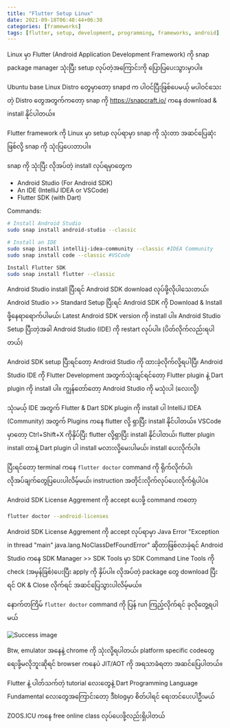 ```yaml
---
title: "Flutter Setup Linux"
date: 2021-09-18T06:48:44+06:30
categories: [frameworks]
tags: [flutter, setup, development, programming, frameworks, android]
---
```


Linux မှာ Flutter (Android Application Development Framework) ကို snap package manager သုံးပြီး setup လုပ်တဲ့အကြောင်းကို ပြောပြပေးသွားမှာပါ။ 

Ubuntu base Linux Distro တွေမှာတော့ snapd က ပါဝင်ပြီးဖြစ်ပေမယ့် မပါဝင်သေးတဲ့ Distro တွေအတွက်ကတော့ snap ကို https://snapcraft.io/ ကနေ download & install နိုင်ပါတယ်။ 

Flutter framework ကို Linux မှာ setup လုပ်ရာမှာ snap ကို သုံးတာ အဆင်ပြေဆုံးဖြစ်လို့ snap ကို သုံးပြပေးတာပါ။ 

snap ကို သုံးပြီး လိုအပ်တဲ့ install လုပ်ရမှာတွေက 

- Android Studio (For Android SDK)
- An IDE (IntelliJ IDEA or VSCode)
- Flutter SDK (with Dart)

Commands:
```bash
# Install Android Studio
sudo snap install android-studio --classic

# Install an IDE
sudo snap install intellij-idea-community --classic #IDEA Community
sudo snap install code --classic #VSCode

Install Flutter SDK
sudo snap install flutter --classic 
```
Android Studio install ပြီးရင် Android SDK download လုပ်ဖို့လိုပါသေးတယ်၊ Android Studio >> Standard Setup ပြီးရင် Android SDK ကို Download & Install ဖို့နေရာရောက်ပါမယ်၊ Latest Android SDK version ကို install ပါ။ Android Studio Setup ပြီးတဲ့အခါ Android Studio (IDE) ကို restart လုပ်ပါ။ (ပိတ်လိုက်လည်းရပါတယ်)

Android SDK setup ပြီးရင်တော့ Android Studio ကို ထားခဲ့လိုက်လို့ရပါပြီ၊ Android Studio IDE ကို Flutter Development အတွက်သုံးချင်ရင်တော့ Flutter plugin နဲ့ Dart plugin ကို install ပါ။ ကျွန်တော်တော့ Android Studio ကို မသုံးပါ (လေးလို့) 

သုံးမယ့် IDE အတွက် Flutter & Dart SDK plugin ကို install ပါ IntelliJ IDEA (Community) အတွက် Plugins ကနေ flutter လို့ ရှာပြီး install နိုင်ပါတယ်။ VSCode မှာတော့ Ctrl+Shift+X ကိုနှိပ်ပြီး flutter လို့ရှာပြီး install နိုင်ပါတယ်၊ flutter plugin install တာနဲ့ Dart plugin ပါ install မလားလို့မေးပါမယ်၊ install ပေးလိုက်ပါ။ 

ပြီးရင်တော့ terminal ကနေ ``` flutter doctor ``` command ကို ရိုက်လိုက်ပါ၊ လိုအပ်ချက်တွေပြပေးပါလိမ့်မယ်၊ instruction အတိုင်းလိုက်လုပ်ပေးလိုက်ရုံပါပဲ။ 

Android SDK License Aggrement ကို accept ပေးဖို့ command ကတော့ 
```bash 
flutter doctor --android-licenses
```
Android SDK License Aggrement ကို accept လုပ်ရာမှာ Java Error "Exception in thread "main" java.lang.NoClassDefFoundError" ဆိုတာဖြစ်လာခဲ့ရင် Android Studio ကနေ SDK Manager >> SDK Tools မှာ SDK Command Line Tools ကို check (အမှန်ခြစ်)ပေးပြီး apply ကို နှိပ်ပါ။ လိုအပ်တဲ့ package တွေ download ပြီးရင် OK & Close လိုက်ရင် အဆင်ပြေသွားပါလိမ့်မယ်။

နောက်တကြိမ် ```flutter doctor``` command ကို ပြန် run ကြည့်လိုက်ရင် ခုလိုတွေ့ရပါမယ်

![Success image](/tutorials/flutter/envset/done.jpeg)

Btw, emulator အနေနဲ့ chrome ကို သုံးလို့ရပါတယ်၊ platform specific codeတွေ ရေးဖို့မလိုဘူးဆိုရင် browser ကနေပဲ JIT/AOT ကို အရသာခံရတာ အဆင်ပြေပါတယ်။ 

Flutter နဲ့ ပါတ်သက်တဲ့ tutorial လေးတွေနဲ့ Dart Programming Language Fundamental လေးတွေအကြောင်းတော့ ဒီblogမှာ စိတ်ပါရင် ရေးတင်ပေးပါဦးမယ်

ZOOS.ICU ကနေ free online class လုပ်ပေးဖို့လည်းရှိပါတယ်